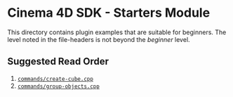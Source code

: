 # Cinema 4D SDK - Starters Module

This directory contains plugin examples that are suitable for beginners. The
level noted in the file-headers is not beyond the *beginner* level.

## Suggested Read Order

1. [`commands/create-cube.cpp`](commands/create-cube.cpp)
2. [`commands/group-objects.cpp`](commands/group-objects.cpp)


